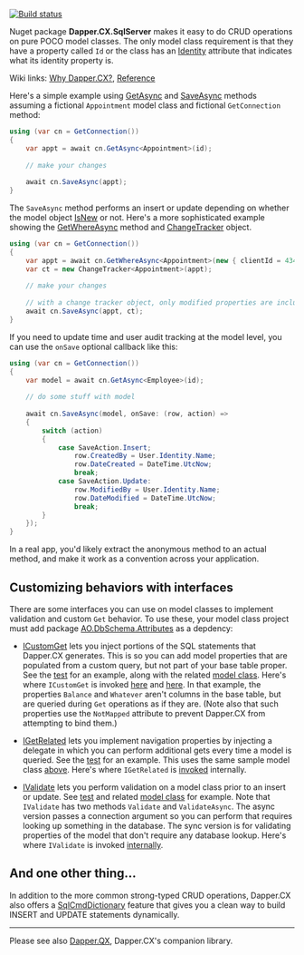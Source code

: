 [![Build status](https://ci.appveyor.com/api/projects/status/90etxh1r0aycv1j9?svg=true)](https://ci.appveyor.com/project/adamosoftware/dapper-cx)

Nuget package **Dapper.CX.SqlServer** makes it easy to do CRUD operations on pure POCO model classes. The only model class requirement is that they have a property called `Id` or the class has an [Identity](https://github.com/adamosoftware/DbSchema.Attributes/blob/master/DbSchema.Attributes/Attributes/IdentityAttribute.cs) attribute that indicates what its identity property is.

Wiki links: [Why Dapper.CX?](https://github.com/adamosoftware/Dapper.CX/wiki), [Reference](https://github.com/adamosoftware/Dapper.CX/wiki/Crud-method-reference)

Here's a simple example using [GetAsync](https://github.com/adamosoftware/Dapper.CX/blob/master/Dapper.CX.Base/Abstract/SqlCrudProvider.cs#L41) and [SaveAsync](https://github.com/adamosoftware/Dapper.CX/blob/master/Dapper.CX.Base/Abstract/SqlCrudProvider.cs#L51) methods assuming a fictional `Appointment` model class and fictional `GetConnection` method:
```csharp
using (var cn = GetConnection())
{
    var appt = await cn.GetAsync<Appointment>(id);
    
    // make your changes
    
    await cn.SaveAsync(appt);
}
```
The `SaveAsync` method performs an insert or update depending on whether the model object [IsNew](https://github.com/adamosoftware/Dapper.CX/blob/master/Dapper.CX.Base/Abstract/SqlCrudProvider.cs#L36) or not. Here's a more sophisticated example showing the [GetWhereAsync](https://github.com/adamosoftware/Dapper.CX/blob/master/Dapper.CX.Base/Abstract/SqlCrudProvider.cs#L46) method and [ChangeTracker](https://github.com/adamosoftware/Dapper.CX/blob/master/Dapper.CX.Base/Classes/ChangeTracker.cs) object.
```csharp
using (var cn = GetConnection())
{
    var appt = await cn.GetWhereAsync<Appointment>(new { clientId = 4343, date = new DateTime(2020, 3, 1) });
    var ct = new ChangeTracker<Appointment>(appt);
    
    // make your changes
    
    // with a change tracker object, only modified properties are included in update statement 
    await cn.SaveAsync(appt, ct);  
}
```
If you need to update time and user audit tracking at the model level, you can use the `onSave` optional callback like this:
```csharp
using (var cn = GetConnection())
{
    var model = await cn.GetAsync<Employee>(id);
    
    // do some stuff with model
    
    await cn.SaveAsync(model, onSave: (row, action) =>
    {
        switch (action)
        {
            case SaveAction.Insert;                
                row.CreatedBy = User.Identity.Name;
                row.DateCreated = DateTime.UtcNow;
                break;
            case SaveAction.Update:
                row.ModifiedBy = User.Identity.Name;
                row.DateModified = DateTime.UtcNow;
                break;
        }
    });
}
```
In a real app, you'd likely extract the anonymous method to an actual method, and make it work as a convention across your application.

## Customizing behaviors with interfaces
There are some interfaces you can use on model classes to implement validation and custom `Get` behavior. To use these, your model class project must add package [AO.DbSchema.Attributes](https://github.com/adamosoftware/DbSchema.Attributes) as a depdency:

- [ICustomGet](https://github.com/adamosoftware/DbSchema.Attributes/blob/master/DbSchema.Attributes/Interfaces/ICustomGet.cs) lets you inject portions of the SQL statements that Dapper.CX generates. This is so you can add model properties that are populated from a custom query, but not part of your base table proper. See the [test](https://github.com/adamosoftware/Dapper.CX/blob/master/Tests.SqlServer/SqlServer/SqlServerIntegration.cs#L152) for an example, along with the related [model class](https://github.com/adamosoftware/Dapper.CX/blob/master/Tests.SqlServer/Models/EmployeeCustom.cs#L34..L39). Here's where `ICustomGet` is invoked [here](https://github.com/adamosoftware/Dapper.CX/blob/master/Dapper.CX.Base/Abstract/SqlCrudProvider.cs#L197) and [here](https://github.com/adamosoftware/Dapper.CX/blob/master/Dapper.CX.Base/Abstract/SqlCrudProvider.cs#L218). In that example, the properties `Balance` and `Whatever` aren't columns in the base table, but are queried during `Get` operations as if they are. (Note also that such properties use the `NotMapped` attribute to prevent Dapper.CX from attempting to bind them.)

- [IGetRelated](https://github.com/adamosoftware/DbSchema.Attributes/blob/master/DbSchema.Attributes/Interfaces/IGetRelated.cs) lets you implement navigation properties by injecting a delegate in which you can perform additional gets every time a model is queried. See the [test](https://github.com/adamosoftware/Dapper.CX/blob/master/Tests.SqlServer/SqlServer/SqlServerIntegration.cs#L161) for an example. This uses the same sample model class [above](https://github.com/adamosoftware/Dapper.CX/blob/master/Tests.SqlServer/Models/EmployeeCustom.cs#L41). Here's where `IGetRelated` is [invoked](https://github.com/adamosoftware/Dapper.CX/blob/master/Dapper.CX.Base/Abstract/SqlCrudProvider.cs#L61) internally.

- [IValidate](https://github.com/adamosoftware/DbSchema.Attributes/blob/master/DbSchema.Attributes/Interfaces/IValidate.cs) lets you perform validation on a model class prior to an insert or update. See [test](https://github.com/adamosoftware/Dapper.CX/blob/master/Tests.SqlServer/Validation.cs#L11) and related [model class](https://github.com/adamosoftware/Dapper.CX/blob/master/Tests.SqlServer/Models/EmployeeValid.cs) for example. Note that `IValidate` has two methods `Validate` and `ValidateAsync`. The async version passes a connection argument so you can perform that requires looking up something in the database. The sync version is for validating properties of the model that don't require any database lookup. Here's where `IValidate` is invoked [internally](https://github.com/adamosoftware/Dapper.CX/blob/master/Dapper.CX.Base/Abstract/SqlCrudProvider.cs#L184).

## And one other thing...
In addition to the more common strong-typed CRUD operations, Dapper.CX also offers a [SqlCmdDictionary](https://github.com/adamosoftware/Dapper.CX/wiki/Using-SqlCmdDictionary) feature that gives you a clean way to build INSERT and UPDATE statements dynamically.

---
Please see also [Dapper.QX](https://github.com/adamosoftware/Dapper.QX), Dapper.CX's companion library.
